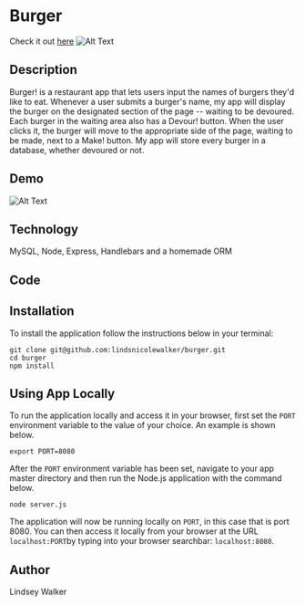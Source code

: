 # Burger
Check it out [here](https://secret-beach-37555.herokuapp.com/)
![Alt Text](https://media.giphy.com/media/4ZaY2DxKxUDRILkOKr/giphy.gif)


## Description
Burger! is a restaurant app that lets users input the names of burgers they'd like to eat.
Whenever a user submits a burger's name, my app will display the burger on the designated section of the page -- waiting to be devoured.
Each burger in the waiting area also has a Devour! button. When the user clicks it, the burger will move to the appropriate side of the page, waiting to be made, next to a Make! button.
My app will store every burger in a database, whether devoured or not.

## Demo
![Alt Text](https://media.giphy.com/media/ZcLzUkJmJOJlbIZMEY/giphy.gif)

## Technology
MySQL, Node, Express, Handlebars and a homemade ORM 

## Code

## Installation

To install the application follow the instructions below in your terminal:  

	git clone git@github.com:lindsnicolewalker/burger.git
	cd burger
	npm install
	
## Using App Locally

To run the application locally and access it in your browser, first set the `PORT` environment variable to the value of your choice. An example is shown below.

	export PORT=8080
	
After the `PORT` environment variable has been set, navigate to your app master directory and then run the Node.js application with the command below.

	node server.js

The application will now be running locally on `PORT`, in this case that is port 8080. You can then access it locally from your browser at the URL `localhost:PORT`by typing into your browser searchbar: `localhost:8080`.


## Author
Lindsey Walker

